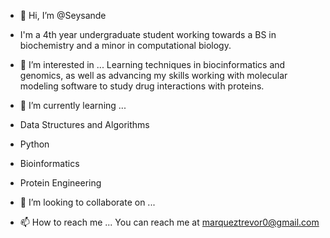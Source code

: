 - 👋 Hi, I’m @Seysande
- I'm a 4th year undergraduate student working towards a BS in biochemistry and a minor in computational biology.

- 👀 I’m interested in ...
  Learning techniques in biocinformatics and genomics, as well as advancing my skills working with molecular
  modeling software to study drug interactions with proteins. 




- 🌱 I’m currently learning ...
- Data Structures and Algorithms
- Python
- Bioinformatics
- Protein Engineering

- 💞️ I’m looking to collaborate on ...
- 📫 How to reach me ...
  You can reach me at marqueztrevor0@gmail.com


<!---
Seysande/Seysande is a ✨ special ✨ repository because its `README.md` (this file) appears on your GitHub profile.
You can click the Preview link to take a look at your changes.
--->
